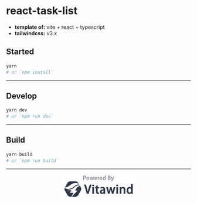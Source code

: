 # react-task-list

- **template of:** vite + react + typescript
- **tailwindcss:** v3.x

## Started

```bash
yarn
# or `npm install`
```

---

## Develop

```bash
yarn dev
# or `npm run dev`
```

---

## Build

```bash
yarn build
# or `npm run build`
```

---

<p align="center">
<img src="./powered-by-vitawind-bright.png">
</p>
